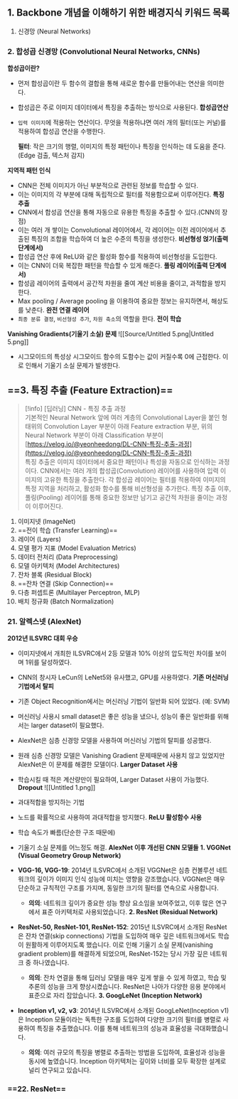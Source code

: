 ## 1. Backbone 개념을 이해하기 위한 배경지식 키워드 목록
1. 신경망 (Neural Networks)
### 2. 합성곱 신경망 (Convolutional Neural Networks, CNNs)
**합성곱이란?**
- 먼저 합성곱이란 두 함수의 결합을 통해 새로운 함수를 만들어내는 연산을 의미한다.
- 합성곱은 주로 이미지 데이터에서 특징을 추출하는 방식으로 사용된다.
**합성곱연산**
- `입력 이미지`에 적용하는 연산이다. 무엇을 적용하냐면 여러 개의 필터(또는 커널)를 적용하여 합성곱 연산을 수행한다.
    
    **필터**: 작은 크기의 행렬, 이미지의 특정 패턴이나 특징을 인식하는 데 도움을 준다.(Edge 검출, 텍스처 감지)
    
**지역적 패턴 인식**
- CNN은 전체 이미지가 아닌 부분적으로 관련된 정보를 학습할 수 있다.
- 이는 이미지의 각 부분에 대해 독립적으로 필터를 적용함으로써 이루어진다.
**특징 추출**
- CNN에서 합성곱 연산을 통해 자동으로 유용한 특징을 추출할 수 있다.(CNN의 장점)
- 이는 여러 개 쌓이는 Convolutional 레이어에서, 각 레이어는 이전 레이어에서 추출된 특징의 조합을 학습하여 더 높은 수준의 특징을 생성한다.
**비선형성 얹기(출력 단계에서)**
- 합성곱 연산 후에 ReLU와 같은 활성화 함수를 적용하여 비선형성을 도입한다.
- 이는 CNN이 더욱 복잡한 패턴을 학습할 수 있게 해준다.
**풀링 레이어(출력 단계에서)**
- 합성곱 레이어의 출력에서 공간적 차원을 줄여 계산 비용을 줄이고, 과적합을 방지한다.
- Max pooling / Average pooling 을 이용하여 중요한 정보는 유지하면서, 해상도를 낮춘다.
**완전 연결 레이어**
- `최종 분류 결정`, `비선형성 추가`, `차원 축소`의 역할을 한다.
**전이 학습**
  
**Vanishing Gradients(기울기 소실) 문제**
![[Source/Untitled 5.png|Untitled 5.png]]
- 시그모이드의 특성상 시그모이드 함수의 도함수는 값이 커질수록 0에 근접한다. 이로 인해서 기울기 소실 문제가 발생한다.
  
  
  
## ==3. 특징 추출 (Feature Extraction)==

> [!info] [딥러닝] CNN - 특징 추출 과정  
> 기본적인 Neural Network 앞에 여러 계층의 Convolutional Layer을 붙인 형태위의 Convolution Layer 부분이 아래 Feature extraction 부분, 위의 Neural Network 부분이 아래 Classification 부분이  
> [https://velog.io/@yeonheedong/DL-CNN-특징-추출-과정](https://velog.io/@yeonheedong/DL-CNN-특징-추출-과정)  
특징 추출은 이미지 데이터에서 중요한 패턴이나 특성을 자동으로 인식하는 과정이다. CNN에서는 여러 개의 합성곱(Convolution) 레이어를 사용하여 입력 이미지의 고유한 특징을 추출한다. 각 합성곱 레이어는 필터를 적용하여 이미지의 특정 지역을 처리하고, 활성화 함수를 통해 비선형성을 추가한다. 특징 추출 이후, 풀링(Pooling) 레이어를 통해 중요한 정보만 남기고 공간적 차원을 줄이는 과정이 이루어진다.
1. 이미지넷 (ImageNet)
2. ==전이 학습 (Transfer Learning)==
3. 레이어 (Layers)
4. 모델 평가 지표 (Model Evaluation Metrics)
5. 데이터 전처리 (Data Preprocessing)
6. 모델 아키텍처 (Model Architectures)
7. 잔차 블록 (Residual Block)
8. ==잔차 연결 (Skip Connection)==
9. 다층 퍼셉트론 (Multilayer Perceptron, MLP)
10. 배치 정규화 (Batch Normalization)
### 21. 알렉스넷 (AlexNet)
**2012년 ILSVRC 대회 우승**
- 이미지넷에서 개최한 ILSVRC에서 2등 모델과 10% 이상의 압도적인 차이를 보이며 1위를 달성하였다.
- CNN의 창시자 LeCun의 LeNet5와 유사했고, GPU를 사용하였다.
**기존 머신러닝 기법에서 탈피**
- 기존 Object Recognition에서는 머신러닝 기법이 일반화 되어 있었다. (예: SVM)
- 머신러닝 사용시 small dataset은 좋은 성능을 냈으나, 성능이 좋은 일반화를 위해서는 larger dataset이 필요했다.
  
- AlexNet은 심층 신경망 모델을 사용하여 머신러닝 기법의 탈피를 성공했다.
- 원래 심층 신경망 모델은 Vanishing Gradient 문제때문에 사용치 않고 있었지만 AlexNet은 이 문제를 해결한 모델이다.
**Larger Dataset 사용**
- 학습시킬 때 적은 계산량만이 필요하여, Larger Dataset 사용이 가능했다.
**Dropout**
![[Untitled 1.png]]
- 과대적합을 방지하는 기법
- 노드를 확률적으로 사용하여 과대적합을 방지했다.
**ReLU 활성함수 사용**
- 학습 속도가 빠름(단순한 구조 때문에)
- 기울기 소실 문제를 어느정도 해결.
**AlexNet 이후 개선된 CNN 모델들**
**1. VGGNet (Visual Geometry Group Network)**
- **VGG-16, VGG-19**: 2014년 ILSVRC에서 소개된 VGGNet은 심층 컨볼루션 네트워크의 깊이가 이미지 인식 성능에 미치는 영향을 강조했습니다. VGGNet은 매우 단순하고 규칙적인 구조를 가지며, 동일한 크기의 필터를 연속으로 사용합니다.
    - **의의**: 네트워크 깊이가 중요한 성능 향상 요소임을 보여주었고, 이후 많은 연구에서 표준 아키텍처로 사용되었습니다.
**2. ResNet (Residual Network)**
- **ResNet-50, ResNet-101, ResNet-152**: 2015년 ILSVRC에서 소개된 ResNet은 잔차 연결(skip connections) 기법을 도입하여 매우 깊은 네트워크에서도 학습이 원활하게 이루어지도록 했습니다. 이로 인해 기울기 소실 문제(vanishing gradient problem)를 해결하게 되었으며, ResNet-152는 당시 가장 깊은 네트워크 중 하나였습니다.
    - **의의**: 잔차 연결을 통해 딥러닝 모델을 매우 깊게 쌓을 수 있게 하였고, 학습 및 추론의 성능을 크게 향상시켰습니다. ResNet은 나아가 다양한 응용 분야에서 표준으로 자리 잡았습니다.
**3. GoogLeNet (Inception Network)**
- **Inception v1, v2, v3**: 2014년 ILSVRC에서 소개된 GoogLeNet(Inception v1)은 Inception 모듈이라는 독특한 구조를 도입하여 다양한 크기의 필터를 병렬로 사용하여 특징을 추출했습니다. 이를 통해 네트워크의 성능과 효율성을 극대화했습니다.
    - **의의**: 여러 규모의 특징을 병렬로 추출하는 방법을 도입하여, 효율성과 성능을 동시에 높였습니다. Inception 아키텍처는 깊이와 너비를 모두 확장한 설계로 널리 연구되고 있습니다.
  
### ==22. ResNet==